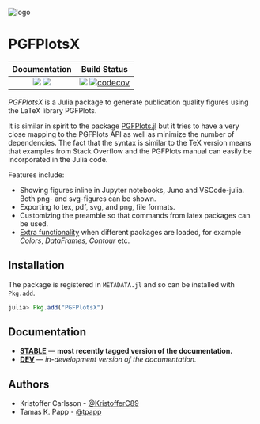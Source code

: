 ![logo](https://cloud.githubusercontent.com/assets/1282691/26038394/c1886afe-3907-11e7-8027-213d36bc011a.png)

# PGFPlotsX

| **Documentation**                                                               | **Build Status**                                                                                |
|:-------------------------------------------------------------------------------:|:-----------------------------------------------------------------------------------------------:|
| [![][docs-stable-img]][docs-stable-url] [![][docs-dev-img]][docs-dev-url] | [![][travis-img]][travis-url] [![codecov](https://codecov.io/gh/KristofferC/PGFPlotsX.jl/branch/master/graph/badge.svg)](https://codecov.io/gh/KristofferC/PGFPlotsX.jl)| 


*PGFPlotsX* is a Julia package to generate publication quality figures using the LaTeX library PGFPlots.

It is similar in spirit to the package [PGFPlots.jl](https://github.com/sisl/PGFPlots.jl) but it
tries to have a very close mapping to the PGFPlots API as well as minimize the number of dependencies.
The fact that the syntax is similar to the TeX version means that examples from Stack Overflow and the PGFPlots manual can
easily be incorporated in the Julia code.

Features include:

* Showing figures inline in Jupyter notebooks, Juno and VSCode-julia. Both png- and svg-figures can be shown.
* Exporting to tex, pdf, svg, and png, file formats.
* Customizing the preamble so that commands from latex packages can be used.
* [Extra functionality](https://kristofferc.github.io/PGFPlotsX.jl/stable/examples/juliatypes.html) when different packages are loaded, for example *Colors*, *DataFrames*, *Contour* etc.

## Installation

The package is registered in `METADATA.jl` and so can be installed with `Pkg.add`.

```julia
julia> Pkg.add("PGFPlotsX")
```

## Documentation

- [**STABLE**][docs-stable-url] &mdash; **most recently tagged version of the documentation.**
- [**DEV**][docs-dev-url] &mdash; *in-development version of the documentation.*


## Authors

- Kristoffer Carlsson - [@KristofferC89](https://github.com/KristofferC/)
- Tamas K. Papp - [@tpapp](https://github.com/tpapp)


[docs-dev-img]: https://img.shields.io/badge/docs-dev-blue.svg
[docs-dev-url]: https://kristofferc.github.io/PGFPlotsX.jl/dev/

[docs-stable-img]: https://img.shields.io/badge/docs-stable-blue.svg
[docs-stable-url]: https://kristofferc.github.io/PGFPlotsX.jl/stable

[travis-img]: https://travis-ci.org/KristofferC/PGFPlotsX.jl.svg?branch=master
[travis-url]: https://travis-ci.org/KristofferC/PGFPlotsX.jl

[issues-url]: https://github.com/KristofferC/PGFPlotsX.jl/issues
